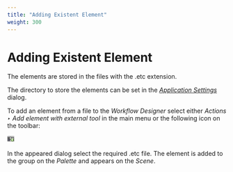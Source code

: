 ```yaml
---
title: "Adding Existent Element"
weight: 300
---
```



# Adding Existent Element

The elements are stored in the files with the .etc extension.

The directory to store the elements can be set in the [_Application Settings_](../introduction/ugene-components-and-workflow-designer/application-settings) dialog.

To add an element from a file to the _Workflow Designer_ select either _Actions ‣ Add element with external tool_ in the main menu or the following icon on the toolbar:


![](/images/2097203/2359329.png)

In the appeared dialog select the required .etc file. The element is added to the group on the _Palette_ and appears on the _Scene_.

